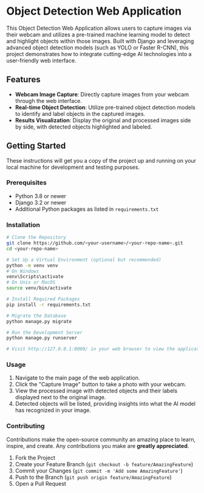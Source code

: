 # Object Detection Web Application

This Object Detection Web Application allows users to capture images via their webcam and utilizes a pre-trained machine learning model to detect and highlight objects within those images. Built with Django and leveraging advanced object detection models (such as YOLO or Faster R-CNN), this project demonstrates how to integrate cutting-edge AI technologies into a user-friendly web interface.

## Features

- **Webcam Image Capture**: Directly capture images from your webcam through the web interface.
- **Real-time Object Detection**: Utilize pre-trained object detection models to identify and label objects in the captured images.
- **Results Visualization**: Display the original and processed images side by side, with detected objects highlighted and labeled.

## Getting Started

These instructions will get you a copy of the project up and running on your local machine for development and testing purposes.

### Prerequisites

- Python 3.8 or newer
- Django 3.2 or newer
- Additional Python packages as listed in `requirements.txt`

### Installation

```bash
# Clone the Repository
git clone https://github.com/<your-username>/<your-repo-name>.git
cd <your-repo-name>

# Set Up a Virtual Environment (optional but recommended)
python -m venv venv
# On Windows
venv\Scripts\activate
# On Unix or MacOS
source venv/bin/activate

# Install Required Packages
pip install -r requirements.txt

# Migrate the Database
python manage.py migrate

# Run the Development Server
python manage.py runserver

# Visit http://127.0.0.1:8000/ in your web browser to view the application
```

### Usage
1. Navigate to the main page of the web application.
2. Click the "Capture Image" button to take a photo with your webcam.
3. View the processed image with detected objects and their labels displayed next to the original image.
4. Detected objects will be listed, providing insights into what the AI model has recognized in your image.


### Contributing
Contributions make the open-source community an amazing place to learn, inspire, and create. Any contributions you make are **greatly appreciated**.
1. Fork the Project
2. Create your Feature Branch (`git checkout -b feature/AmazingFeature`)
3. Commit your Changes (`git commit -m 'Add some AmazingFeature'`)
4. Push to the Branch (`git push origin feature/AmazingFeature`)
5. Open a Pull Request

